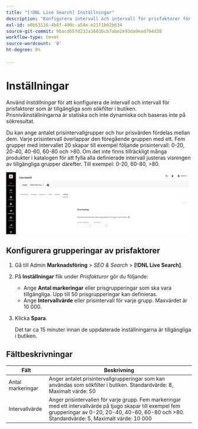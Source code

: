 ```yaml
---
title: "[!DNL Live Search] Inställningar"
description: "Konfigurera intervall och intervall för prisfaktorer för [!DNL Live Search] facets."
exl-id: a0b63116-4b8f-490c-a54e-e21f1b02b634
source-git-commit: 9bacdb5fd232a3603bcb7abe2e93da9ead794d38
workflow-type: tm+mt
source-wordcount: '0'
ht-degree: 0%

---
```


# Inställningar

Använd *Inställningar* för att konfigurera de intervall och intervall för prisfaktorer som är tillgängliga som sökfilter i butiken. Prisnivåinställningarna är statiska och inte dynamiska och baseras inte på sökresultat.

Du kan ange antalet prisintervallgrupper och hur prisvärden fördelas mellan dem. Varje prisintervall överlappar den föregående gruppen med ett. Fem grupper med intervallet 20 skapar till exempel följande prisintervall: 0-20, 20-40, 40-60, 60-80 och >80. Om det inte finns tillräckligt många produkter i katalogen för att fylla alla definierade intervall justeras visningen av tillgängliga grupper därefter. Till exempel: 0-20, 60-80, >80.

![Inställningar](assets/settings.png)

## Konfigurera grupperingar av prisfaktorer

1. Gå till Admin **Marknadsföring** > *SEO &amp; Search* > **[!DNL Live Search]**.
1. På **Inställningar** flik under *Prisfakturor* gör du följande:
   * Ange **Antal markeringar** eller prisgrupperingar som ska vara tillgängliga. Upp till 50 prisgrupperingar kan definieras.
   * Ange **Intervallvärde** eller prisintervall för varje grupp. Maxvärdet är 10 000.
1. Klicka **Spara**.

   Det tar ca 15 minuter innan de uppdaterade inställningarna är tillgängliga i butiken.

## Fältbeskrivningar

| Fält | Beskrivning |
|--- |--- |
| Antal markeringar | Anger antalet prisintervallgrupperingar som kan användas som sökfilter i butiken. Standardvärde: 8, Maximalt värde: 50 |
| Intervallvärde | Anger prisintervallen för varje grupp. Fem markeringar med ett intervallvärde på tjugo skapar till exempel fem grupperingar av 0-20, 20-40, 40-60, 60-80 och >80. Standardvärde: 5, Maximalt värde: 10 000 |
